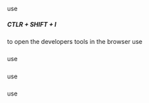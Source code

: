 use <span><h5>CTLR + SHIFT + I</h5> to open the developers tools in the browser</span>
use <span><h5></h5></span>
use <span><h5></h5></span>
use <span><h5></h5></span>
use <span><h5></h5></span>